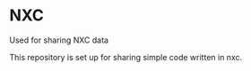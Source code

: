 NXC
===

Used for sharing NXC data

This repository is set up for sharing simple code written in nxc.
